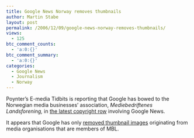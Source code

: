 ```yaml
---
title: Google News Norway removes thumbnails
author: Martin Stabe
layout: post
permalink: /2006/12/09/google-news-norway-removes-thumbnails/
views:
  - 125
btc_comment_counts:
  - 'a:0:{}'
btc_comment_summary:
  - 'a:0:{}'
categories:
  - Google News
  - Journalism
  - Norway
---
```

Poynter&#8217;s E-media Tidbits is reporting that Google has bowed to the Norwegian media businesses&#8217; association, *Mediebedriftenes Landsforening,* in [the latest copyright row][1] involving Google News.

It appears that Google has only [removed thumbnail images][2] originating from media organisations that are members of MBL.

 [1]: http://www.pressgazette.co.uk/blog/2006/11/20/google-news-facing-new-copyright-rows/
 [2]: http://www.poynter.org/column.asp?id=31&aid=115061
